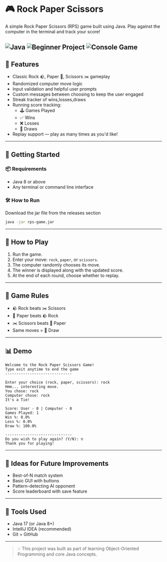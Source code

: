 # 🎮 Rock Paper Scissors

A simple Rock Paper Scissors (RPS) game built using Java. Play against the computer in the terminal and track your score!

![Java](https://img.shields.io/badge/Language-Java-blue.svg)
![Beginner Project](https://img.shields.io/badge/Level-Beginner-brightgreen)
![Console Game](https://img.shields.io/badge/Type-Console--App-lightgrey)
---

## 📌 Features

- Classic Rock 🪨, Paper 📄, Scissors ✂️ gameplay
- Randomized computer move logic
- Input validation and helpful user prompts
- Custom messages between choosing to keep the user engaged
- Streak tracker of wins,losses,draws
- Running score tracking:
  - 🕹️ Games Played
  - ✅ Wins
  - ❌ Losses
  - 🤝 Draws
- Replay support — play as many times as you'd like!

---

## 🚀 Getting Started

### 📦 Requirements

- Java 8 or above
- Any terminal or command line interface

### 🛠️ How to Run
Download the jar file from the releases section
```bash
java -jar rps-game.jar
```
---

## 🎲 How to Play

1. Run the game.
2. Enter your move: `rock`, `paper`, or `scissors`.
3. The computer randomly chooses its move.
4. The winner is displayed along with the updated score.
5. At the end of each round, choose whether to replay.

---

## 📜 Game Rules

- 🪨 Rock beats ✂️ Scissors
- 📄 Paper beats 🪨 Rock
- ✂️ Scissors beats 📄 Paper
- Same moves = 🤝 Draw

---

## 📊 Demo

```console
Welcome to the Rock Paper Scissors Game!
Type exit anytime to end the game
------------------------------

Enter your choice (rock, paper, scissors): rock
Hmm... interesting move.
You chose: rock
Computer chose: rock
It's a Tie!

Score: User - 0 | Computer - 0
Games Played: 1
Win %: 0.0%
Loss %: 0.0%
Draw %: 100.0%

------------------------------
Do you wish to play again? (Y/N): n
Thank you for playing!
```

---

## 🧠 Ideas for Future Improvements

- Best-of-N match system
- Basic GUI with buttons
- Pattern-detecting AI opponent
- Score leaderboard with save feature

---

## 🔧 Tools Used

- Java 17 (or Java 8+)
- IntelliJ IDEA (recommended)
- Git + GitHub

---

> 💡 This project was built as part of learning Object-Oriented Programming and core Java concepts.